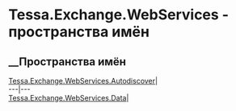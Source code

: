 # Tessa.Exchange.WebServices - пространства имён
## __Пространства имён
[Tessa.Exchange.WebServices.Autodiscover](N_Tessa_Exchange_WebServices_Autodiscover.htm)|  
---|---  
[Tessa.Exchange.WebServices.Data](G_Tessa_Exchange_WebServices_Data.htm)|
